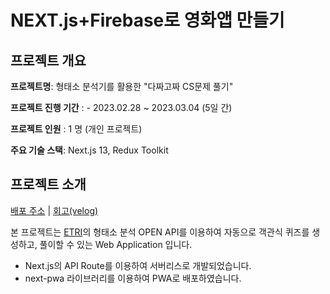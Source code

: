 # NEXT.js+Firebase로 영화앱 만들기
## 프로젝트 개요

**프로젝트명**: 형태소 분석기를 활용한 "다짜고짜 CS문제 풀기"

**프로젝트 진행 기간** : - 2023.02.28 ~ 2023.03.04 (5일 간)

**프로젝트 인원** : 1 명 (개인 프로젝트)

**주요 기술 스택**: Next.js 13, Redux Toolkit

## 프로젝트 소개
[배포 주소](https://csquiz.vercel.app/) | [회고(velog)](https://velog.io/@bluecoolgod80/CS%ED%80%B4%EC%A6%88%EC%95%B1-%ED%9A%8C%EA%B3%A0.-%ED%98%95%ED%83%9C%EC%86%8C-%EB%B6%84%EC%84%9D-API%EC%99%80-Next.js%EB%A1%9C-CS-%ED%80%B4%EC%A6%88%EC%95%B1-%EB%A7%8C%EB%93%A4%EA%B8%B0-%ED%9A%8C%EA%B3%A0)

본 프로젝트는 [ETRI](https://aiopen.etri.re.kr/)의 형태소 분석 OPEN API를 이용하여 자동으로 객관식 퀴즈를 생성하고, 풀이할 수 있는 Web Application 입니다.
- Next.js의 API Route를 이용하여 서버리스로 개발되었습니다.
- next-pwa 라이브러리를 이용하여 PWA로 배포하였습니다.

